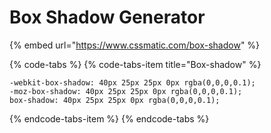 # Box Shadow Generator

{% embed url="https://www.cssmatic.com/box-shadow" %}

{% code-tabs %}
{% code-tabs-item title="Box-shadow" %}
```text
-webkit-box-shadow: 40px 25px 25px 0px rgba(0,0,0,0.1); 
-moz-box-shadow: 40px 25px 25px 0px rgba(0,0,0,0.1); 
box-shadow: 40px 25px 25px 0px rgba(0,0,0,0.1);

```
{% endcode-tabs-item %}
{% endcode-tabs %}

